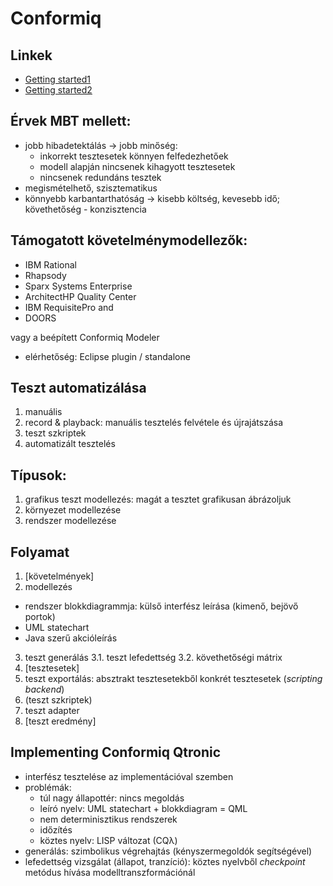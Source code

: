 # Conformiq

## Linkek

* [Getting started1](https://www.youtube.com/watch?v=TV9CCyFeaLU)
* [Getting started2](https://www.youtube.com/watch?v=w3ap8ShGG_0)

## Érvek MBT mellett:

* jobb hibadetektálás -> jobb minőség:
    * inkorrekt tesztesetek könnyen felfedezhetőek
    * modell alapján nincsenek kihagyott tesztesetek
    * nincsenek redundáns tesztek
* megismételhető, szisztematikus
* könnyebb karbantarthatóság -> kisebb költség, kevesebb idő; követhetőség - konzisztencia

## Támogatott követelménymodellezők:

* IBM Rational
* Rhapsody
* Sparx Systems Enterprise
* ArchitectHP Quality Center
* IBM RequisitePro and
* DOORS

vagy a beépített Conformiq Modeler

* elérhetőség: Eclipse plugin / standalone

## Teszt automatizálása

1. manuális
2. record & playback: manuális tesztelés felvétele és újrajátszása
3. teszt szkriptek
4. automatizált tesztelés

## Típusok:

1. grafikus teszt modellezés: magát a tesztet grafikusan ábrázoljuk
2. környezet modellezése
3. rendszer modellezése

## Folyamat

1. [követelmények]
2. modellezés
  * rendszer blokkdiagrammja: külső interfész leírása (kimenő, bejövő portok)
  * UML statechart
  * Java szerű akcióleírás
3. teszt generálás
  3.1. teszt lefedettség
  3.2. követhetőségi mátrix
4. [tesztesetek]
5. teszt exportálás: absztrakt tesztesetekből konkrét tesztesetek (*scripting backend*)
6. (teszt szkriptek)
7. teszt adapter
8. [teszt eredmény]

## Implementing Conformiq Qtronic

* interfész tesztelése az implementációval szemben
* problémák:
  * túl nagy állapottér: nincs megoldás
  * leíró nyelv: UML statechart + blokkdiagram = QML
  * nem determinisztikus rendszerek
  * időzítés
  * köztes nyelv: LISP változat (CQλ)
* generálás: szimbolikus végrehajtás (kényszermegoldók segítségével)
* lefedettség vizsgálat (állapot, tranzíció): köztes nyelvből *checkpoint* metódus hívása modelltranszformációnál
